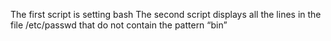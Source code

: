 The first script is setting bash
The second script displays all the lines in the file /etc/passwd that do not contain the pattern “bin”
